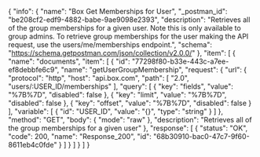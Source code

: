 {
  "info": {
    "name": "Box Get Memberships for User",
    "_postman_id": "be208cf2-edf9-4882-babe-9ae9098e2393",
    "description": "Retrieves all of the group memberships for a given user. Note this is only available to group admins. To retrieve group memberships for the user making the API request, use the users/me/memberships endpoint.",
    "schema": "https://schema.getpostman.com/json/collection/v2.0.0/"
  },
  "item": [
    {
      "name": "documents",
      "item": [
        {
          "id": "77298f80-b33e-443c-a7ee-ef8debbfe6c9",
          "name": "getUserGroupMembership",
          "request": {
            "url": {
              "protocol": "http",
              "host": "api.box.com",
              "path": [
                "2.0",
                "users/:USER_ID/memberships"
              ],
              "query": [
                {
                  "key": "fields",
                  "value": "%7B%7D",
                  "disabled": false
                },
                {
                  "key": "limit",
                  "value": "%7B%7D",
                  "disabled": false
                },
                {
                  "key": "offset",
                  "value": "%7B%7D",
                  "disabled": false
                }
              ],
              "variable": [
                {
                  "id": "USER_ID",
                  "value": "{}",
                  "type": "string"
                }
              ]
            },
            "method": "GET",
            "body": {
              "mode": "raw"
            },
            "description": "Retrieves all of the group memberships for a given user"
          },
          "response": [
            {
              "status": "OK",
              "code": 200,
              "name": "Response_200",
              "id": "68b30910-bac0-47c7-9f60-8611eb4c0fde"
            }
          ]
        }
      ]
    }
  ]
}